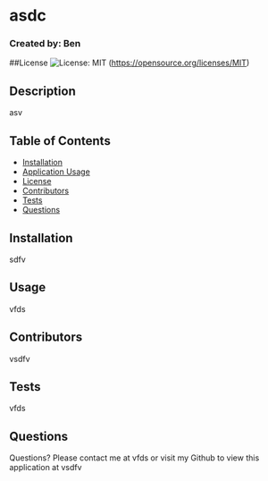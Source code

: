 # asdc
  ### Created by: Ben

  ##License
    ![License: MIT](https://img.shields.io/badge/License-MIT-yellow.svg)   (https://opensource.org/licenses/MIT)
  

  ## Description
  asv

  ## Table of Contents
  - [Installation](#installation)
  - [Application Usage](#usage)
  - [License](#license)
  - [Contributors](#contributors)
  - [Tests](#tests)
  - [Questions](#questions)

  ## Installation
  sdfv

  ## Usage
  vfds

  ## Contributors
  vsdfv

  ## Tests
  vfds

  ## Questions
  Questions? Please contact me at vfds or visit my Github to view this application at vsdfv
